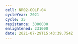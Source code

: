 ```yaml
---
cell: NR02-GOLF-04
cycleYear: 2021
cycle: 25
resistance: 3000000
enlightened: 231000
date: 2021-07-29T15:43:39.754Z
---
```

